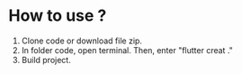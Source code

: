# How to use ?
1. Clone code or download file zip.
2. In folder code, open terminal. Then, enter "flutter creat ."
3. Build project.
